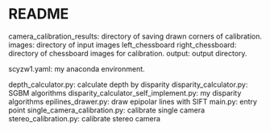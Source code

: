 # README
camera_calibration_results: directory of saving drawn corners of calibration.
images: directory of input images
left_chessboard right_chessboard: directory of chessboard images for calibration.
output: output directory.

scyzw1.yaml: my anaconda environment.

depth_calculator.py: calculate depth by disparity
disparity_calculator.py: SGBM algorithms
disparity_calculator_self_implement.py: my disparity algorithms
epilines_drawer.py: draw epipolar lines with SIFT
main.py: entry point
single_camera_calibration.py: calibrate single camera
stereo_calibration.py: calibrate stereo camera